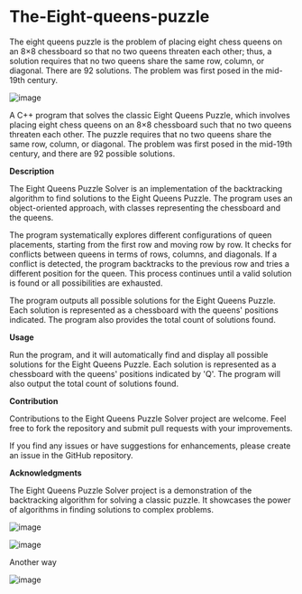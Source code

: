# The-Eight-queens-puzzle
The eight queens puzzle is the problem of placing eight chess queens on an 8×8 chessboard so that no two queens threaten each other; thus, a solution requires that no two queens share the same row, column, or diagonal. There are 92 solutions. The problem was first posed in the mid-19th century.

![image](https://github.com/user-attachments/assets/c9e8a4da-6194-4abd-9e26-344b239a9c84)

A C++ program that solves the classic Eight Queens Puzzle, which involves placing eight chess queens on an 8×8 chessboard such that no two queens threaten each other. The puzzle requires that no two queens share the same row, column, or diagonal. The problem was first posed in the mid-19th century, and there are 92 possible solutions.

**Description**

The Eight Queens Puzzle Solver is an implementation of the backtracking algorithm to find solutions to the Eight Queens Puzzle. The program uses an object-oriented approach, with classes representing the chessboard and the queens.

The program systematically explores different configurations of queen placements, starting from the first row and moving row by row. It checks for conflicts between queens in terms of rows, columns, and diagonals. If a conflict is detected, the program backtracks to the previous row and tries a different position for the queen. This process continues until a valid solution is found or all possibilities are exhausted.

The program outputs all possible solutions for the Eight Queens Puzzle. Each solution is represented as a chessboard with the queens' positions indicated. The program also provides the total count of solutions found.

**Usage**

Run the program, and it will automatically find and display all possible solutions for the Eight Queens Puzzle.
Each solution is represented as a chessboard with the queens' positions indicated by 'Q'.
The program will also output the total count of solutions found.

**Contribution**

Contributions to the Eight Queens Puzzle Solver project are welcome. Feel free to fork the repository and submit pull requests with your improvements.

If you find any issues or have suggestions for enhancements, please create an issue in the GitHub repository.

**Acknowledgments**

The Eight Queens Puzzle Solver project is a demonstration of the backtracking algorithm for solving a classic puzzle. It showcases the power of algorithms in finding solutions to complex problems.


![image](https://github.com/VardanKeshishyan/The-Eight-queens-puzzle/assets/138354187/8ac0066b-a873-406e-8351-db4c9577793d)

![image](https://github.com/VardanKeshishyan/The-Eight-queens-puzzle/assets/138354187/ed0f30e2-1df8-43b7-a833-e3764873cc21)


Another way 



![image](https://github.com/VardanKeshishyan/The-Eight-queens-puzzle/assets/138354187/2850a616-3984-4e57-a285-3eda7655fe16)
